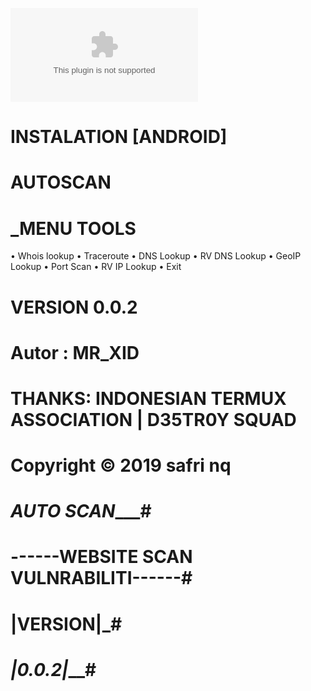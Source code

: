 [![AUTOSCAN](codexrush.com)](https://www.python.org/downloads/release/python-2714/)
# INSTALATION [ANDROID]


# AUTOSCAN 


# _MENU TOOLS
• Whois lookup
• Traceroute
• DNS Lookup
• RV DNS Lookup
• GeoIP Lookup
• Port Scan
• RV IP Lookup
• Exit


# VERSION 0.0.2
# Autor : MR_XID
# THANKS: INDONESIAN TERMUX ASSOCIATION | D35TR0Y SQUAD
# Copyright © 2019 safri nq
# _______AUTO SCAN__________#
# ------WEBSITE SCAN VULNRABILITI------#
# ________|VERSION|_________#
# _________|0.0.2|___________#
